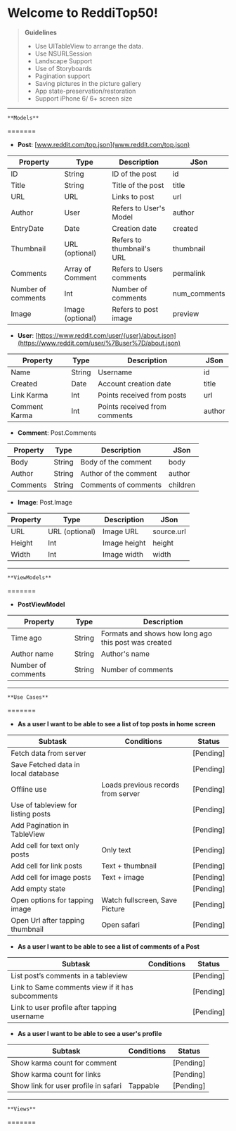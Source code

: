 **Welcome to ReddiTop50!**
===================

> **Guidelines**
>  - Use UITableView to arrange the data.
>  - Use NSURLSession
>  - Landscape Support
>  - Use of Storyboards
>  - Pagination support
>  - Saving pictures in the picture gallery
>  - App state-preservation/restoration
>  - Support iPhone 6/ 6+ screen size


----------

	**Models**
=======

- **Post**: [www.reddit.com/top.json](www.reddit.com/top.json)


Property    					| Type 						| Description 							| JSon 					
-------- 						| ---  						| -------------------- 					| ----						
ID 		 						| String   					| ID of the post 						| id						
Title    							| String  					| Title of the post 					| title						
URL      						| URL	   					| Links to post 							| url						
Author	 						| User						| Refers to User's Model 			| author				
EntryDate    				| Date						| Creation date							| created				
Thumbnail   				| URL (optional) 		| Refers to thumbnail's URL 	| thumbnail			
Comments 					| Array of Comment | Refers to Users comments 	| permalink			
Number of comments 	| Int 							| Number of comments 			| num_comments	
Image 							| Image (optional) 	| Refers to post image 			| preview				



 - **User**: [https://www.reddit.com/user/{user}/about.json](https://www.reddit.com/user/%7Buser%7D/about.json)
 
Property    					| Type 		| Description 										| JSon			
-------- 						| ---  		| -------------------- 								| ----				
Name 		 					| String   	| Username 											| id				
Created    					| Date  		| Account creation date  						| title			
Link Karma      			| Int	   		| Points received from posts 				| url				
Comment Karma	 		| Int			| Points received from comments		| author		


 - **Comment**: Post.Comments
 

Property    			| Type 		| Description 							| JSon			
-------- 				| ---  		| -------------------- 					| ----				
Body 		 			| String   	| Body of the comment 			| body			
Author    				| String  	| Author of the comment  		| author		
Comments      		| String	   	| Comments of comments 		| children		


- **Image**: Post.Image

Property    	| Type 					| Description 			| JSon 					
-------- 		| ---  					| -------------------- 	| ----						
URL 		 	| URL (optional)   | Image URL 			| source.url			
Height   		| Int  					| Image height 		| height					
Width      		| Int	   					| Image width 			| width					


----------

	**ViewModels**
=======

- **PostViewModel**


Property    					| Type 		| Description 							
-------- 						| ---  		| -------------------- 					
Time ago 		 			| String   	| Formats and shows how long ago this post was created				
Author name   			| String  	| Author's name 						
Number of comments  | String	| Number of comments 			


----------

	**Use Cases**
=======

- **As a user I want to be able to see a list of top posts in home screen**

Subtask   												| Conditions 											| Status
-------- 													| ---  														| ------
Fetch data from server							|																| [Pending]
Save Fetched data in local database		|																| [Pending]
Offline use												| Loads previous records from server		| [Pending]									
Use of tableview for listing posts			|																| [Pending]
Add Pagination in TableView					|																| [Pending]
Add cell for text only posts						| Only text												| [Pending]
Add cell for link posts								| Text + thumbnail									| [Pending]
Add cell for image posts							| Text + image											| [Pending]
Add empty state										|																| [Pending]
Open options for tapping image				| Watch fullscreen, Save Picture				| [Pending]
Open Url after tapping thumbnail			| Open safari											| [Pending]



- **As a user I want to be able to see a list of comments of a Post**

Subtask   																	| Conditions 			| Status
-------- 																		| -------------  			| ------
List post’s comments in a tableview							|								| [Pending]
Link to Same comments view if it has subcomments	|								| [Pending]
Link to user profile after tapping username				| 								| [Pending]					


- **As a user I want to be able to see a user's profile**

Subtask   												| Conditions 			| Status
-------- 													| -------------  			| ------
Show karma count for comment				|								| [Pending]
Show karma count for links						|								| [Pending]
Show link for user profile in safari			| Tappable				| [Pending]	


----------


	**Views**
=======
